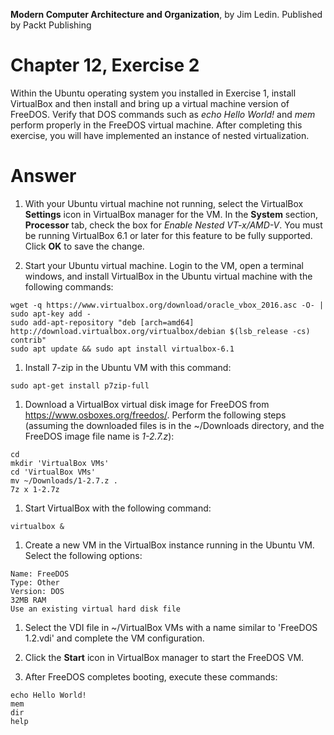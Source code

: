 __Modern Computer Architecture and Organization__, by Jim Ledin. Published by Packt Publishing
# Chapter 12, Exercise 2

Within the Ubuntu operating system you installed in Exercise 1, install VirtualBox and then install and bring up a virtual machine version of FreeDOS. Verify that DOS commands such as *echo Hello World!* and *mem* perform properly in the FreeDOS virtual machine. After completing this exercise, you will have implemented an instance of nested virtualization.

# Answer
1. With your Ubuntu virtual machine not running, select the VirtualBox **Settings** icon in VirtualBox manager for the VM. In the **System** section, **Processor** tab, check the box for *Enable Nested VT-x/AMD-V*. You must be running VirtualBox 6.1 or later for this feature to be fully supported. Click **OK** to save the change.

1. Start your Ubuntu virtual machine. Login to the VM, open a terminal windows, and install VirtualBox in the Ubuntu virtual machine with the following commands:

```
wget -q https://www.virtualbox.org/download/oracle_vbox_2016.asc -O- | sudo apt-key add -
sudo add-apt-repository "deb [arch=amd64] http://download.virtualbox.org/virtualbox/debian $(lsb_release -cs) contrib"
sudo apt update && sudo apt install virtualbox-6.1
```

1. Install 7-zip in the Ubuntu VM with this command:
```
sudo apt-get install p7zip-full
```

1. Download a VirtualBox virtual disk image for FreeDOS from https://www.osboxes.org/freedos/. Perform the following steps (assuming the downloaded files is in the ~/Downloads directory, and the FreeDOS image file name is *1-2.7.z*):
```
cd
mkdir 'VirtualBox VMs'
cd 'VirtualBox VMs'
mv ~/Downloads/1-2.7.z .
7z x 1-2.7z
```

1. Start VirtualBox with the following command:
```
virtualbox &
```

1. Create a new VM in the VirtualBox instance running in the Ubuntu VM. Select the following options:
```
Name: FreeDOS
Type: Other
Version: DOS
32MB RAM
Use an existing virtual hard disk file
```

1. Select the VDI file in ~/VirtualBox VMs with a name similar to 'FreeDOS 1.2.vdi' and complete the VM configuration.

1. Click the **Start** icon in VirtualBox manager to start the FreeDOS VM.

1. After FreeDOS completes booting, execute these commands:
```
echo Hello World!
mem
dir
help
```
